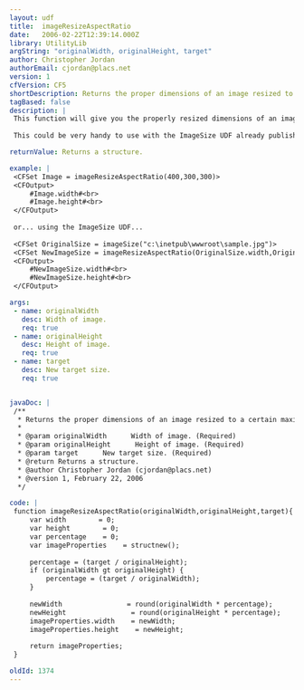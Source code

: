 ```yaml
---
layout: udf
title:  imageResizeAspectRatio
date:   2006-02-22T12:39:14.000Z
library: UtilityLib
argString: "originalWidth, originalHeight, target"
author: Christopher Jordan
authorEmail: cjordan@placs.net
version: 1
cfVersion: CF5
shortDescription: Returns the proper dimensions of an image resized to a certain maximum size.
tagBased: false
description: |
 This function will give you the properly resized dimensions of an image. In other words, you give it the original dimensions, the new maximum size, and the UDF returns the new size numbers while maintaining the aspect ratio.
 
 This could be very handy to use with the ImageSize UDF already published on CFLib.org which returns an image's width and height.

returnValue: Returns a structure.

example: |
 <CFSet Image = imageResizeAspectRatio(400,300,300)>
 <CFOutput>
     #Image.width#<br>
     #Image.height#<br>
 </CFOutput>
 
 or... using the ImageSize UDF...
 
 <CFSet OriginalSize = imageSize("c:\inetpub\wwwroot\sample.jpg")>
 <CFSet NewImageSize = imageResizeAspectRatio(OriginalSize.width,OriginalSize.height,150)>
 <CFOutput>
     #NewImageSize.width#<br>
     #NewImageSize.height#<br>
 </CFOutput>

args:
 - name: originalWidth
   desc: Width of image.
   req: true
 - name: originalHeight
   desc: Height of image.
   req: true
 - name: target
   desc: New target size.
   req: true


javaDoc: |
 /**
  * Returns the proper dimensions of an image resized to a certain maximum size.
  * 
  * @param originalWidth      Width of image. (Required)
  * @param originalHeight      Height of image. (Required)
  * @param target      New target size. (Required)
  * @return Returns a structure. 
  * @author Christopher Jordan (cjordan@placs.net) 
  * @version 1, February 22, 2006 
  */

code: |
 function imageResizeAspectRatio(originalWidth,originalHeight,target){
     var width        = 0;
     var height        = 0;
     var percentage    = 0;
     var imageProperties    = structnew();
 
     percentage = (target / originalHeight);
     if (originalWidth gt originalHeight) { 
         percentage = (target / originalWidth);
     }
     
     newWidth                = round(originalWidth * percentage);
     newHeight                = round(originalHeight * percentage);
     imageProperties.width    = newWidth;
     imageProperties.height    = newHeight;
     
     return imageProperties;        
 }

oldId: 1374
---
```


